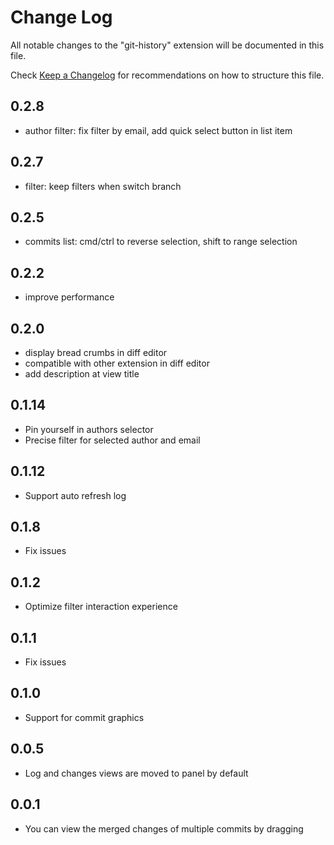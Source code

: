 # Change Log

All notable changes to the "git-history" extension will be documented in this file.

Check [Keep a Changelog](http://keepachangelog.com/) for recommendations on how to structure this file.

## 0.2.8

- author filter: fix filter by email, add quick select button in list item

## 0.2.7

- filter: keep filters when switch branch

## 0.2.5

- commits list: cmd/ctrl to reverse selection, shift to range selection

## 0.2.2

- improve performance

## 0.2.0

- display bread crumbs in diff editor
- compatible with other extension in diff editor
- add description at view title

## 0.1.14

- Pin yourself in authors selector
- Precise filter for selected author and email

## 0.1.12

- Support auto refresh log

## 0.1.8

- Fix issues

## 0.1.2

- Optimize filter interaction experience

## 0.1.1

- Fix issues

## 0.1.0

- Support for commit graphics

## 0.0.5

- Log and changes views are moved to panel by default

## 0.0.1

- You can view the merged changes of multiple commits by dragging

